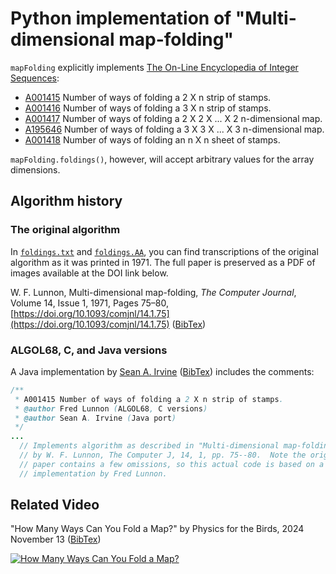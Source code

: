 # Python implementation of "Multi-dimensional map-folding"

`mapFolding` explicitly implements [The On-Line Encyclopedia of Integer Sequences](https://oeis.org/):

- [A001415](https://oeis.org/A001415) Number of ways of folding a 2 X n strip of stamps.
- [A001416](https://oeis.org/A001416) Number of ways of folding a 3 X n strip of stamps.
- [A001417](https://oeis.org/A001417) Number of ways of folding a 2 X 2 X ... X 2 n-dimensional map.
- [A195646](https://oeis.org/A195646) Number of ways of folding a 3 X 3 X ... X 3 n-dimensional map.
- [A001418](https://oeis.org/A001418) Number of ways of folding an n X n sheet of stamps.

`mapFolding.foldings()`, however, will accept arbitrary values for the array dimensions.

## Algorithm history

### The original algorithm

In [`foldings.txt`](mapFolding/reference/foldings.txt) and [`foldings.AA`](mapFolding/reference/foldings.AA), you can find transcriptions of the original algorithm as it was printed in 1971. The full paper is preserved as a PDF of images available at the DOI link below.

W. F. Lunnon, Multi-dimensional map-folding, *The Computer Journal*, Volume 14, Issue 1, 1971, Pages 75–80, [https://doi.org/10.1093/comjnl/14.1.75](https://doi.org/10.1093/comjnl/14.1.75) ([BibTex](mapFolding/citations/Lunnon.bibtex))

### ALGOL68, C, and Java versions

A Java implementation by [Sean A. Irvine](https://github.com/archmageirvine/joeis/blob/80e3e844b11f149704acbab520bc3a3a25ac34ff/src/irvine/oeis/a001/A001415.java) ([BibTex](mapFolding/citations/jOEIS.bibtex)) includes the comments:

```java
/**
 * A001415 Number of ways of folding a 2 X n strip of stamps.
 * @author Fred Lunnon (ALGOL68, C versions)
 * @author Sean A. Irvine (Java port)
 */
...
  // Implements algorithm as described in "Multi-dimensional map-folding",
  // by W. F. Lunnon, The Computer J, 14, 1, pp. 75--80.  Note the original
  // paper contains a few omissions, so this actual code is based on a C
  // implementation by Fred Lunnon.
```

## Related Video

"How Many Ways Can You Fold a Map?" by Physics for the Birds, 2024 November 13 ([BibTex](mapFolding/citations/Physics_for_the_Birds.bibtex))

[![How Many Ways Can You Fold a Map?](https://i.ytimg.com/vi/sfH9uIY3ln4/hq720.jpg)](https://www.youtube.com/watch?v=sfH9uIY3ln4)
